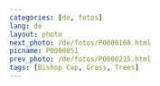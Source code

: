 ```yaml
---
categories: [de, fotos]
lang: de
layout: photo
next_photo: /de/fotos/P0000160.html
picname: P0000051
prev_photo: /de/fotos/P0000215.html
tags: [Bishop Cap, Grass, Trees]
---
```


